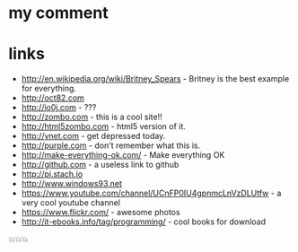 # my comment
# links

* http://en.wikipedia.org/wiki/Britney_Spears - Britney is the best example for everything.
* http://oct82.com
* http://io0j.com - ???
* http://zombo.com - this is a cool site!!
* http://html5zombo.com - html5 version of it.
* http://ynet.com - get depressed today.
* http://purple.com - don't remember what this is.
* http://make-everything-ok.com/ - Make everything OK
* http://github.com - a useless link to github
* http://pi.stach.io
* http://www.windows93.net
* https://www.youtube.com/channel/UCnFP0IU4gpnmcLnVzDLUtfw - a very cool youtube channel
* https://www.flickr.com/ - awesome photos
* http://it-ebooks.info/tag/programming/ - cool books for download

:boom::boom::boom: